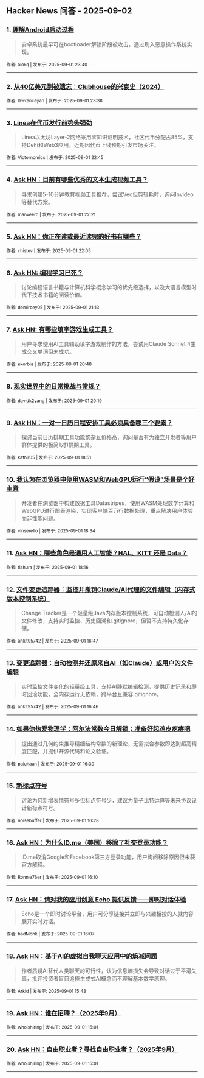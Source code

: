## Hacker News 问答 - 2025-09-02


### 1. [理解Android启动过程](https://news.ycombinator.com/item?id=45097608)
> 安卓系统最早可在bootloader解锁阶段被攻击，通过刷入恶意操作系统实现。

<sub>作者: alokq | 发布于: 2025-09-01 23:40</sub>

---

### 2. [从40亿美元到被遗忘：Clubhouse的兴衰史（2024）](https://news.ycombinator.com/item?id=45097594)

<sub>作者: lawrenceyan | 发布于: 2025-09-01 23:38</sub>

---

### 3. [Linea在代币发行前势头强劲](https://news.ycombinator.com/item?id=45097276)
> Linea以太坊Layer-2网络采用零知识证明技术，社区代币分配占85%，支持DeFi和Web3应用，近期因代币上线预期引发市场关注。

<sub>作者: Victornomics | 发布于: 2025-09-01 22:45</sub>

---

### 4. [Ask HN：目前有哪些优秀的文本生成视频工具？](https://news.ycombinator.com/item?id=45097114)
> 寻求创建5-10分钟教育视频工具推荐，尝试Veo但剪辑耗时，询问Invideo等替代方案。

<sub>作者: manveerc | 发布于: 2025-09-01 22:21</sub>

---

### 5. [Ask HN：你正在读或最近读完的好书有哪些？](https://news.ycombinator.com/item?id=45097025)

<sub>作者: chistev | 发布于: 2025-09-01 22:05</sub>

---

### 6. [Ask HN: 编程学习已死？](https://news.ycombinator.com/item?id=45096664)
> 讨论编程语言书籍与计算机科学概念学习的优先级选择，以及大语言模型时代下技术书籍的阅读价值。

<sub>作者: demirbey05 | 发布于: 2025-09-01 21:13</sub>

---

### 7. [Ask HN: 有哪些填字游戏生成工具？](https://news.ycombinator.com/item?id=45096476)
> 用户寻求使用AI工具辅助填字游戏制作的方法，尝试用Claude Sonnet 4生成交叉单词但未成功。

<sub>作者: ekorbia | 发布于: 2025-09-01 20:48</sub>

---

### 8. [现实世界中的日常挑战与常规？](https://news.ycombinator.com/item?id=45096268)

<sub>作者: davidk2yang | 发布于: 2025-09-01 20:19</sub>

---

### 9. [Ask HN：一对一日历日程安排工具必须具备哪三个要素？](https://news.ycombinator.com/item?id=45095499)
> 探讨当前日历排期工具功能繁杂且价格高，询问是否有为独立开发者等用户群体提供的极简1对1排期工具。

<sub>作者: kathir05 | 发布于: 2025-09-01 18:51</sub>

---

### 10. [我认为在浏览器中使用WASM和WebGPU运行“假设”场景是个好主意](https://news.ycombinator.com/item?id=45095344)
> 开发者在浏览器中构建数据工具Datastripes，使用WASM处理数学计算和WebGPU进行图表渲染，实现客户端百万行数据处理，重点解决用户体验而非性能问题。

<sub>作者: vinserello | 发布于: 2025-09-01 18:34</sub>

---

### 11. [Ask HN：哪些角色是通用人工智能？HAL、KITT 还是 Data？](https://news.ycombinator.com/item?id=45095186)

<sub>作者: tiahura | 发布于: 2025-09-01 18:16</sub>

---

### 12. [文件变更追踪器：监控并撤销Claude/AI代理的文件编辑（内存式版本控制系统）](https://news.ycombinator.com/item?id=45094320)
> Change Tracker是一个轻量级Java内存版本控制系统，可自动检测人/AI的文件修改，支持实时监控、历史回溯和.gitignore，但暂不支持持久化存储。

<sub>作者: ankit95742 | 发布于: 2025-09-01 16:47</sub>

---

### 13. [变更追踪器：自动检测并还原来自AI（如Claude）或用户的文件编辑](https://news.ycombinator.com/item?id=45094309)
> 实时监控文件变化的轻量级工具，支持AI静默编辑检测，提供历史记录和即时回滚功能，全内存运行无依赖，跨平台且兼容.gitignore。

<sub>作者: ankit95742 | 发布于: 2025-09-01 16:46</sub>

---

### 14. [如果你热爱物理学：阿尔法常数今日解锁；准备好起鸡皮疙瘩吧](https://news.ycombinator.com/item?id=45094135)
> 提出通过几何约束推导精细结构常数的新理论，无需拟合参数即达到超高精度匹配，并提供开源代码和论文验证。

<sub>作者: pajuhaan | 发布于: 2025-09-01 16:30</sub>

---

### 15. [新标点符号](https://news.ycombinator.com/item?id=45094114)
> 讨论为何新增表情符号多但标点符号少，建议为量子比特运算等未来协议设计新标点符号。

<sub>作者: noisebuffer | 发布于: 2025-09-01 16:28</sub>

---

### 16. [Ask HN：为什么ID.me（美国）移除了社交登录功能？](https://news.ycombinator.com/item?id=45093927)
> ID.me取消Google和Facebook第三方登录功能，用户询问移除原因但未获官方解释。

<sub>作者: Ronnie76er | 发布于: 2025-09-01 16:10</sub>

---

### 17. [Ask HN：请对我的应用创意 Echo 提供反馈——即时对话体验](https://news.ycombinator.com/item?id=45093900)
> Echo是一个即时讨论平台，用户可分享链接并立即与兴趣相投的人就内容展开实时对话。

<sub>作者: badMonk | 发布于: 2025-09-01 16:07</sub>

---

### 18. [Ask HN：基于AI的虚拟自我聊天应用中的熵减问题](https://news.ycombinator.com/item?id=45093647)
> 作者质疑AI替代人类聊天的可行性，认为信息熵损失会导致对话过于平滑失真，批评投资者盲目追捧生成式AI概念而不理解基本数学原理。

<sub>作者: Arkid | 发布于: 2025-09-01 15:43</sub>

---

### 19. [Ask HN：谁在招聘？（2025年9月）](https://news.ycombinator.com/item?id=45093192)

<sub>作者: whoishiring | 发布于: 2025-09-01 15:01</sub>

---

### 20. [Ask HN：自由职业者？寻找自由职业者？（2025年9月）](https://news.ycombinator.com/item?id=45093191)

<sub>作者: whoishiring | 发布于: 2025-09-01 15:01</sub>

---
